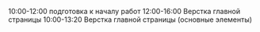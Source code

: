 10:00-12:00 подготовка к началу работ
12:00-16:00 Верстка главной страницы
10:00-13:20 Верстка главной страницы (основные элементы)
